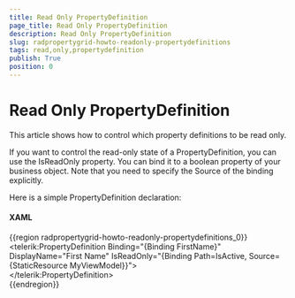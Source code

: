 ```yaml
---
title: Read Only PropertyDefinition
page_title: Read Only PropertyDefinition
description: Read Only PropertyDefinition
slug: radpropertygrid-howto-readonly-propertydefinitions
tags: read,only,propertydefinition
publish: True
position: 0
---
```


# Read Only PropertyDefinition



This article shows how to control which property definitions to be read only.

If you want to control the read-only state of a PropertyDefinition, you can use the IsReadOnly property. You can bind it to a boolean property of your business object. Note that you need to specify the Source of the binding explicitly.

Here is a simple PropertyDefinition declaration:

#### __XAML__

{{region radpropertygrid-howto-readonly-propertydefinitions_0}}
	                <telerik:PropertyDefinition 
	                            Binding="{Binding FirstName}" 
	                            DisplayName="First Name"
	                            IsReadOnly="{Binding  Path=IsActive, Source={StaticResource MyViewModel}}">                  
	                </telerik:PropertyDefinition>        
	{{endregion}}


